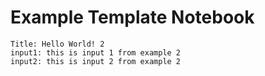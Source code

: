 # Example Template Notebook

    Title: Hello World! 2
    input1: this is input 1 from example 2
    input2: this is input 2 from example 2
    
